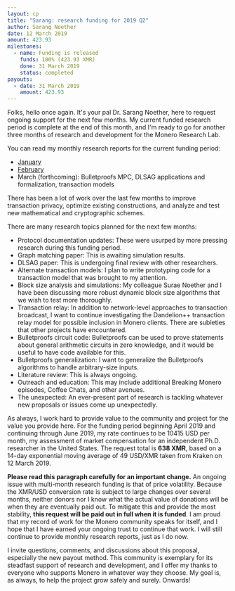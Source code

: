 ```yaml
---
layout: cp
title: "Sarang: research funding for 2019 Q2"
author: Sarang Noether
date: 12 March 2019
amount: 423.93
milestones:
  - name: Funding is released
    funds: 100% (423.93 XMR)
    done: 31 March 2019
    status: completed
payouts:
  - date: 31 March 2019
    amount: 423.93
---
```

Folks, hello once again. It's your pal Dr. Sarang Noether, here to request ongoing support for the next few months. My current funded research period is complete at the end of this month, and I'm ready to go for another three months of research and development for the Monero Research Lab.

You can read my monthly research reports for the current funding period:
- [January](https://www.reddit.com/r/Monero/comments/al125c/january_monthly_report_from_sarang_noether/)
- [February](https://www.reddit.com/r/Monero/comments/avdrbs/february_monthly_report_from_sarang_noether/)
- March (forthcoming): Bulletproofs MPC, DLSAG applications and formalization, transaction models

There has been a lot of work over the last few months to improve transaction privacy, optimize existing constructions, and analyze and test new mathematical and cryptographic schemes.

There are many research topics planned for the next few months:
- Protocol documentation updates: These were usurped by more pressing research during this funding period.
- Graph matching paper: This is awaiting simulation results.
- DLSAG paper: This is undergoing final review with other researchers.
- Alternate transaction models: I plan to write prototyping code for a transaction model that was brought to my attention.
- Block size analysis and simulations: My colleague Surae Noether and I have been discussing more robust dynamic block size algorithms that we wish to test more thoroughly.
- Transaction relay: In addition to network-level approaches to transaction broadcast, I want to continue investigating the Dandelion++ transaction relay model for possible inclusion in Monero clients. There are subleties that other projects have encountered.
- Bulletproofs circuit code: Bulletproofs can be used to prove statements about general arithmetic circuits in zero knowledge, and it would be useful to have code available for this.
- Bulletproofs generalization: I want to generalize the Bulletproofs algorithms to handle arbitrary-size inputs.
- Literature review: This is always ongoing.
- Outreach and education: This may include additional Breaking Monero episodes, Coffee Chats, and other avenues.
- The unexpected: An ever-present part of research is tackling whatever new proposals or issues come up unexpectedly.

As always, I work hard to provide value to the community and project for the value you provide here. For the funding period beginning April 2019 and continuing through June 2019, my rate continues to be 10415 USD per month, my assessment of market compensation for an independent Ph.D. researcher in the United States. The request total is **638 XMR**, based on a 14-day exponential moving average of 49 USD/XMR taken from Kraken on 12 March 2019.

**Please read this paragraph carefully for an important change.** An ongoing issue with multi-month research funding is that of price volatility. Because the XMR/USD conversion rate is subject to large changes over several months, neither donors nor I know what the actual value of donations will be when they are eventually paid out. To mitigate this and provide the most stability, **this request will be paid out in full when it is funded**. I am proud that my record of work for the Monero community speaks for itself, and I hope that I have earned your ongoing trust to continue that work. I will still continue to provide monthly research reports, just as I do now.

I invite questions, comments, and discussions about this proposal, especially the new payout method. This community is exemplary for its steadfast support of research and development, and I offer my thanks to everyone who supports Monero in whatever way they choose. My goal is, as always, to help the project grow safely and surely. Onwards!
